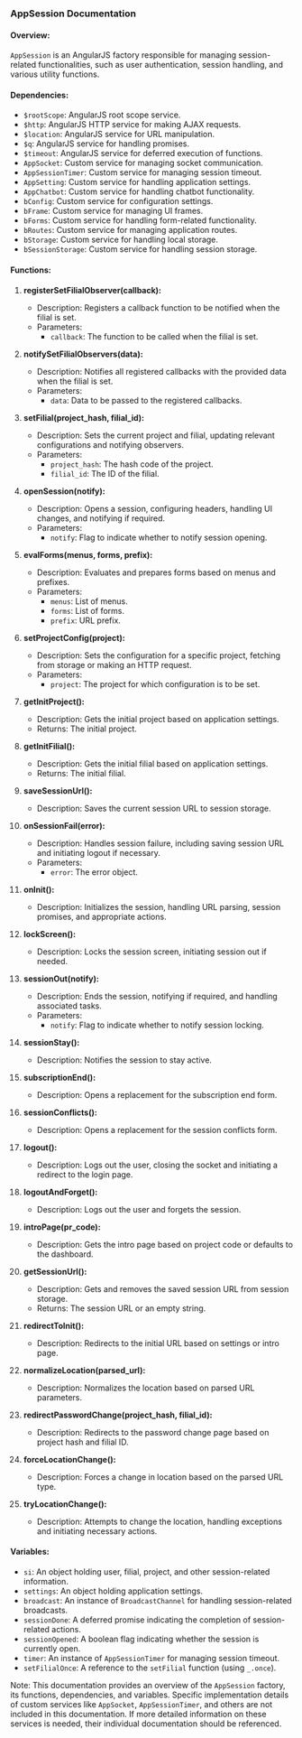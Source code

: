 ### AppSession Documentation

#### Overview:

`AppSession` is an AngularJS factory responsible for managing session-related functionalities, such as user authentication, session handling, and various utility functions.

#### Dependencies:

- `$rootScope`: AngularJS root scope service.
- `$http`: AngularJS HTTP service for making AJAX requests.
- `$location`: AngularJS service for URL manipulation.
- `$q`: AngularJS service for handling promises.
- `$timeout`: AngularJS service for deferred execution of functions.
- `AppSocket`: Custom service for managing socket communication.
- `AppSessionTimer`: Custom service for managing session timeout.
- `AppSetting`: Custom service for handling application settings.
- `AppChatbot`: Custom service for handling chatbot functionality.
- `bConfig`: Custom service for configuration settings.
- `bFrame`: Custom service for managing UI frames.
- `bForms`: Custom service for handling form-related functionality.
- `bRoutes`: Custom service for managing application routes.
- `bStorage`: Custom service for handling local storage.
- `bSessionStorage`: Custom service for handling session storage.

#### Functions:

1. **registerSetFilialObserver(callback):**
   - Description: Registers a callback function to be notified when the filial is set.
   - Parameters:
     - `callback`: The function to be called when the filial is set.

2. **notifySetFilialObservers(data):**
   - Description: Notifies all registered callbacks with the provided data when the filial is set.
   - Parameters:
     - `data`: Data to be passed to the registered callbacks.

3. **setFilial(project_hash, filial_id):**
   - Description: Sets the current project and filial, updating relevant configurations and notifying observers.
   - Parameters:
     - `project_hash`: The hash code of the project.
     - `filial_id`: The ID of the filial.

4. **openSession(notify):**
   - Description: Opens a session, configuring headers, handling UI changes, and notifying if required.
   - Parameters:
     - `notify`: Flag to indicate whether to notify session opening.

5. **evalForms(menus, forms, prefix):**
   - Description: Evaluates and prepares forms based on menus and prefixes.
   - Parameters:
     - `menus`: List of menus.
     - `forms`: List of forms.
     - `prefix`: URL prefix.

6. **setProjectConfig(project):**
   - Description: Sets the configuration for a specific project, fetching from storage or making an HTTP request.
   - Parameters:
     - `project`: The project for which configuration is to be set.

7. **getInitProject():**
   - Description: Gets the initial project based on application settings.
   - Returns: The initial project.

8. **getInitFilial():**
   - Description: Gets the initial filial based on application settings.
   - Returns: The initial filial.

9. **saveSessionUrl():**
   - Description: Saves the current session URL to session storage.

10. **onSessionFail(error):**
    - Description: Handles session failure, including saving session URL and initiating logout if necessary.
    - Parameters:
      - `error`: The error object.

11. **onInit():**
    - Description: Initializes the session, handling URL parsing, session promises, and appropriate actions.

12. **lockScreen():**
    - Description: Locks the session screen, initiating session out if needed.

13. **sessionOut(notify):**
    - Description: Ends the session, notifying if required, and handling associated tasks.
    - Parameters:
      - `notify`: Flag to indicate whether to notify session locking.

14. **sessionStay():**
    - Description: Notifies the session to stay active.

15. **subscriptionEnd():**
    - Description: Opens a replacement for the subscription end form.

16. **sessionConflicts():**
    - Description: Opens a replacement for the session conflicts form.

17. **logout():**
    - Description: Logs out the user, closing the socket and initiating a redirect to the login page.

18. **logoutAndForget():**
    - Description: Logs out the user and forgets the session.

19. **introPage(pr_code):**
    - Description: Gets the intro page based on project code or defaults to the dashboard.

20. **getSessionUrl():**
    - Description: Gets and removes the saved session URL from session storage.
    - Returns: The session URL or an empty string.

21. **redirectToInit():**
    - Description: Redirects to the initial URL based on settings or intro page.

22. **normalizeLocation(parsed_url):**
    - Description: Normalizes the location based on parsed URL parameters.

23. **redirectPasswordChange(project_hash, filial_id):**
    - Description: Redirects to the password change page based on project hash and filial ID.

24. **forceLocationChange():**
    - Description: Forces a change in location based on the parsed URL type.

25. **tryLocationChange():**
    - Description: Attempts to change the location, handling exceptions and initiating necessary actions.

#### Variables:

- `si`: An object holding user, filial, project, and other session-related information.
- `settings`: An object holding application settings.
- `broadcast`: An instance of `BroadcastChannel` for handling session-related broadcasts.
- `sessionDone`: A deferred promise indicating the completion of session-related actions.
- `sessionOpened`: A boolean flag indicating whether the session is currently open.
- `timer`: An instance of `AppSessionTimer` for managing session timeout.
- `setFilialOnce`: A reference to the `setFilial` function (using `_.once`).

Note: This documentation provides an overview of the `AppSession` factory, its functions, dependencies, and variables. Specific implementation details of custom services like `AppSocket`, `AppSessionTimer`, and others are not included in this documentation. If more detailed information on these services is needed, their individual documentation should be referenced.